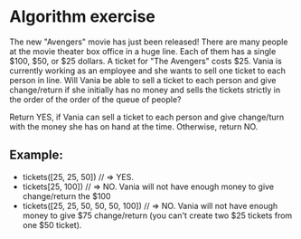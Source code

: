 # Algorithm exercise

The new "Avengers" movie has just been released! There are many people at the movie theater box office in a huge line. Each of them has a single $100, $50, or $25 dollars. A ticket for "The Avengers" costs $25.
Vania is currently working as an employee and she wants to sell one ticket to each person in line.
Will Vania be able to sell a ticket to each person and give change/return if she initially has no money and sells the tickets strictly in the order of the order of the queue of people? 

Return YES, if Vania can sell a ticket to each person and give change/turn with the money she has on hand at the time. Otherwise, return NO.

## Example:
- tickets([25, 25, 50]) // => YES.
- tickets[25, 100]) // => NO. Vania will not have enough money to give change/return the $100
- tickets([25, 25, 50, 50, 50, 100]) // => NO. Vania will not have enough money to give $75 change/return (you can't create two $25 tickets from one $50 ticket).
